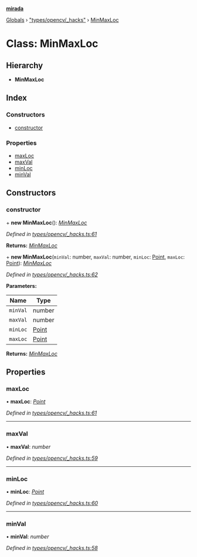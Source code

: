 **[mirada](../README.md)**

[Globals](../README.md) › ["types/opencv/_hacks"](../modules/_types_opencv__hacks_.md) › [MinMaxLoc](_types_opencv__hacks_.minmaxloc.md)

# Class: MinMaxLoc

## Hierarchy

* **MinMaxLoc**

## Index

### Constructors

* [constructor](_types_opencv__hacks_.minmaxloc.md#constructor)

### Properties

* [maxLoc](_types_opencv__hacks_.minmaxloc.md#maxloc)
* [maxVal](_types_opencv__hacks_.minmaxloc.md#maxval)
* [minLoc](_types_opencv__hacks_.minmaxloc.md#minloc)
* [minVal](_types_opencv__hacks_.minmaxloc.md#minval)

## Constructors

###  constructor

\+ **new MinMaxLoc**(): *[MinMaxLoc](_types_opencv__hacks_.minmaxloc.md)*

*Defined in [types/opencv/_hacks.ts:61](https://github.com/cancerberoSgx/mirada/blob/f2ba50d/mirada/src/types/opencv/_hacks.ts#L61)*

**Returns:** *[MinMaxLoc](_types_opencv__hacks_.minmaxloc.md)*

\+ **new MinMaxLoc**(`minVal`: number, `maxVal`: number, `minLoc`: [Point](_types_opencv__hacks_.point.md), `maxLoc`: [Point](_types_opencv__hacks_.point.md)): *[MinMaxLoc](_types_opencv__hacks_.minmaxloc.md)*

*Defined in [types/opencv/_hacks.ts:62](https://github.com/cancerberoSgx/mirada/blob/f2ba50d/mirada/src/types/opencv/_hacks.ts#L62)*

**Parameters:**

Name | Type |
------ | ------ |
`minVal` | number |
`maxVal` | number |
`minLoc` | [Point](_types_opencv__hacks_.point.md) |
`maxLoc` | [Point](_types_opencv__hacks_.point.md) |

**Returns:** *[MinMaxLoc](_types_opencv__hacks_.minmaxloc.md)*

## Properties

###  maxLoc

• **maxLoc**: *[Point](_types_opencv__hacks_.point.md)*

*Defined in [types/opencv/_hacks.ts:61](https://github.com/cancerberoSgx/mirada/blob/f2ba50d/mirada/src/types/opencv/_hacks.ts#L61)*

___

###  maxVal

• **maxVal**: *number*

*Defined in [types/opencv/_hacks.ts:59](https://github.com/cancerberoSgx/mirada/blob/f2ba50d/mirada/src/types/opencv/_hacks.ts#L59)*

___

###  minLoc

• **minLoc**: *[Point](_types_opencv__hacks_.point.md)*

*Defined in [types/opencv/_hacks.ts:60](https://github.com/cancerberoSgx/mirada/blob/f2ba50d/mirada/src/types/opencv/_hacks.ts#L60)*

___

###  minVal

• **minVal**: *number*

*Defined in [types/opencv/_hacks.ts:58](https://github.com/cancerberoSgx/mirada/blob/f2ba50d/mirada/src/types/opencv/_hacks.ts#L58)*